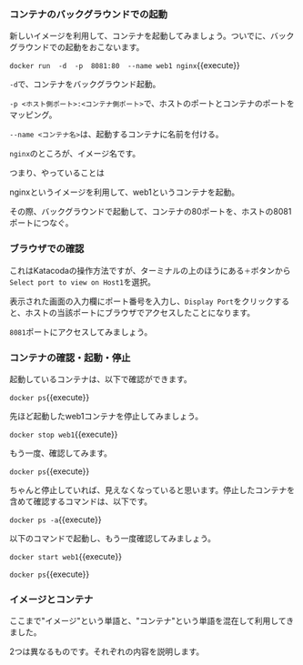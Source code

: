 ### コンテナのバックグラウンドでの起動

新しいイメージを利用して、コンテナを起動してみましょう。ついでに、バックグラウンドでの起動をおこないます。

`docker run  -d  -p  8081:80  --name web1 nginx`{{execute}}

`-d`で、コンテナをバックグラウンド起動。

`-p <ホスト側ポート>:<コンテナ側ポート>`で、ホストのポートとコンテナのポートをマッピング。

`--name <コンテナ名>`は、起動するコンテナに名前を付ける。

`nginx`のところが、イメージ名です。

つまり、やっていることは

nginxというイメージを利用して、web1というコンテナを起動。

その際、バックグラウンドで起動して、コンテナの80ポートを、ホストの8081ポートにつなぐ。

### ブラウザでの確認

これはKatacodaの操作方法ですが、ターミナルの上のほうにある`＋`ボタンから`Select port to view on Host1`を選択。

表示された画面の入力欄にポート番号を入力し、`Display Port`をクリックすると、ホストの当該ポートにブラウザでアクセスしたことになります。

`8081`ポートにアクセスしてみましょう。

### コンテナの確認・起動・停止

起動しているコンテナは、以下で確認ができます。

`docker ps`{{execute}}

先ほど起動したweb1コンテナを停止してみましょう。

`docker stop web1`{{execute}}

もう一度、確認してみます。

`docker ps`{{execute}}

ちゃんと停止していれば、見えなくなっていると思います。停止したコンテナを含めて確認するコマンドは、以下です。

`docker ps -a`{{execute}}

以下のコマンドで起動し、もう一度確認してみましょう。

`docker start web1`{{execute}}

`docker ps`{{execute}}

### イメージとコンテナ

ここまで"イメージ"という単語と、"コンテナ"という単語を混在して利用してきました。

2つは異なるものです。それぞれの内容を説明します。
